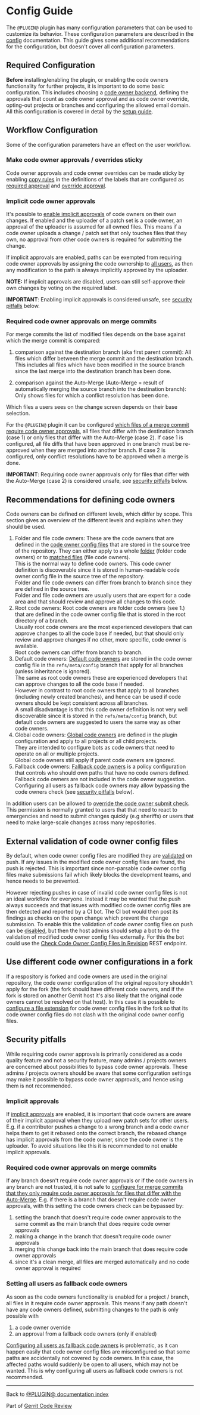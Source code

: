 # Config Guide

The `@PLUGIN@` plugin has many configuration parameters that can be used to
customize its behavior. These configuration parameters are described in the
[config](config.html) documentation. This guide gives some additional
recommendations for the configuration, but doesn't cover all configuration
parameters.

## <a id="requiredConfiguration">Required Configuration

**Before** installing/enabling the plugin, or enabling the code owners
functionality for further projects, it is important to do some basic
configuration. This includes choosing a [code owner backend](backends.html),
defining the approvals that count as code owner approval and as code owner
override, opting-out projects or branches and configuring the allowed email
domain. All this configuration is covered in detail by the [setup
guide](setup-guide.html).

## <a id="workflow">Workflow Configuration

Some of the configuration parameters have an effect on the user workflow.

### <a id="stickyApprovals">Make code owner approvals / overrides sticky

Code owner approvals and code owner overrides can be made sticky by enabling
[copy rules](../../../Documentation/config-labels.html#label_copyAnyScore) in
the definitions of the labels that are configured as [required
approval](config.html#pluginCodeOwnersRequiredApproval) and [override
approval](config.html#pluginCodeOwnersOverrideApproval).

### <a id="implicitApprovals">Implicit code owner approvals

It's possible to [enable implicit approvals](config.html#pluginCodeOwnersEnableImplicitApprovals)
of code owners on their own changes. If enabled and the uploader of a patch set
is a code owner, an approval of the uploader is assumed for all owned files.
This means if a code owner uploads a change / patch set that only touches files
that they own, no approval from other code owners is required for submitting the
change.

If implicit approvals are enabled, paths can be exempted from requiring code
owner approvals by assigning the code ownership to [all
users](backend-find-owners.html#allUsers), as then any modification to the path
is always implicitly approved by the uploader.

**NOTE:** If implicit approvals are disabled, users can still self-approve their
own changes by voting on the required label.

**IMPORTANT**: Enabling implicit approvals is considered unsafe, see [security
pitfalls](#securityImplicitApprovals) below.

### <a id="mergeCommits">Required code owner approvals on merge commits

For merge commits the list of modified files depends on the base against which
the merge commit is compared:

1. comparison against the destination branch (aka first parent commit):
   All files which differ between the merge commit and the destination branch.
   This includes all files which have been modified in the source branch since
   the last merge into the destination branch has been done.

2. comparison against the Auto-Merge (Auto-Merge = result of automatically
   merging the source branch into the destination branch):
   Only shows files for which a conflict resolution has been done.

Which files a users sees on the change screen depends on their base selection.

For the `@PLUGIN@` plugin it can be configured [which files of a merge commit
require code owner approvals](config.html#pluginCodeOwnersMergeCommitStrategy),
all files that differ with the destination branch (case 1) or only files that
differ with the Auto-Merge (case 2). If case 1 is configured, all file diffs
that have been approved in one branch must be re-approved when they are merged
into another branch. If case 2 is configured, only conflict resolutions have to
be approved when a merge is done.

**IMPORTANT**: Requiring code owner approvals only for files that differ with
the Auto-Merge (case 2) is considered unsafe, see [security
pitfalls](#securityMergeCommits) below.

## <a id="codeOwners">Recommendations for defining code owners

Code owners can be defined on different levels, which differ by scope. This
section gives an overview of the different levels and explains when they should
be used.

1. Folder and file code owners:
   These are the code owners that are defined in the [code owner config
   files](user-guide.html#codeOwnerConfigFiles) that are stored in the source
   tree of the repository. They can either apply to a whole
   [folder](backend-find-owners.html#userEmails) (folder code owners) or to
   [matched files](backend-find-owners.html#perFile) (file code owners).\
   This is the normal way to define code owners. This code owner definition is
   discoverable since it is stored in human-readable code owner config file in
   the source tree of the repository.\
   Folder and file code owners can differ from branch to branch since they are
   defined in the source tree.\
   Folder and file code owners are usually users that are expert for a code area
   and that should review and approve all changes to this code.
2. Root code owners:
   Root code owners are folder code owners (see 1.) that are defined in the code
   owner config file that is stored in the root directory of a branch.\
   Usually root code owners are the most experienced developers that can approve
   changes to all the code base if needed, but that should only review and
   approve changes if no other, more specific, code owner is available.\
   Root code owners can differ from branch to branch.
3. Default code owners:
   [Default code owners](backend-find-owners.html#defaultCodeOwnerConfiguration)
   are stored in the code owner config file in the `refs/meta/config` branch
   that apply for all branches (unless inheritance is ignored).\
   The same as root code owners these are experienced developers that can
   approve changes to all the code base if needed.\
   However in contrast to root code owners that apply to all branches (including
   newly created branches), and hence can be used if code owners should be kept
   consistent across all branches.\
   A small disadvantage is that this code owner definition is not very well
   discoverable since it is stored in the `refs/meta/config` branch, but default
   code owners are suggested to users the same way as other code owners.
4. Global code owners:
   [Global code owners](config.html#pluginCodeOwnersGlobalCodeOwner) are defined
   in the plugin configuration and apply to all projects or all child projects.\
   They are intended to configure bots as code owners that need to operate on
   all or multiple projects.\
   Global code owners still apply if parent code owners are ignored.
5. Fallback code owners:
   [Fallback code owners](config.html#pluginCodeOwnersFallbackCodeOwners) is a
   policy configuration that controls who should own paths that have no code
   owners defined.\
   Fallback code owners are not included in the code owner suggestion.\
   Configuring all users as fallback code owners may allow bypassing the code
   owners check (see [security pitfalls](#securityFallbackCodeOwners) below).

In addition users can be allowed to [override the code owner submit
check](user-guide.html#codeOwnerOverride). This permission is normally granted
to users that that need to react to emergencies and need to submit changes
quickly (e.g sheriffs) or users that need to make large-scale changes across
many repositories.

## <a id="externalValidationOfCodeOwnerConfigs">External validation of code owner config files

By default, when code owner config files are modified they are
[validated](validation.html) on push. If any issues in the modified code owner
config files are found, the push is rejected. This is important since
non-parsable code owner config files make submissions fail which likely blocks
the development teams, and hence needs to be prevented.

However rejecting pushes in case of invalid code owner config files is not an
ideal workflow for everyone. Instead it may be wanted that the push always
succeeds and that issues with modified code owner config files are then detected
and reported by a CI bot. The CI bot would then post its findings as checks on
the open change which prevent the change submission. To enable this the
validation of code owner config files on push can be
[disabled](config.html#pluginCodeOwnersEnableValidationOnCommitReceived), but
then the host admins should setup a bot to do the validation of modified code
owner config files externally. For this the bot could use the [Check Code Owner
Config Files In Revision](rest-api.html#check-code-owner-config-files-in-revision)
REST endpoint.

## <a id="differentCodeOwnerConfigurations">Use different code owner configurations in a fork

If a respository is forked and code owners are used in the original repository,
the code owner configuration of the original repository shouldn't apply for the
fork (the fork should have different code owners, and if the fork is stored on
another Gerrit host it's also likely that the original code owners cannot be
resolved on that host). In this case it is possible to [configure a file
extension](config.html#pluginCodeOwnersFileExtension) for code owner config
files in the fork so that its code owner config files do not clash with the
original code owner config files.

## <a id="securityPitfalls">Security pitfalls

While requiring code owner approvals is primarily considered as a code quality
feature and not a security feature, many admins / projects owners are concerned
about possibilities to bypass code owner approvals. These admins / projects
owners should be aware that some configuration settings may make it possible to
bypass code owner approvals, and hence using them is not recommended.

### <a id="securityImplicitApprovals">Implicit approvals

If [implicit approvals](#implicitApprovals) are enabled, it is important that
code owners are aware of their implicit approval when they upload new patch sets
for other users. E.g. if a contributor pushes a change to a wrong branch and a
code owner helps them to get it rebased onto the correct branch, the rebased
change has implicit approvals from the code owner, since the code owner is the
uploader. To avoid situations like this it is recommended to not enable implicit
approvals.

### <a id="securityMergeCommits">Required code owner approvals on merge commits

If any branch doesn't require code owner approvals or if the code owners in any
branch are not trusted, it is not safe to [configure for merge commits that they
only require code owner approvals for files that differ with the
Auto-Merge](#mergeCommits). E.g. if there is a branch that doesn't require code
owner approvals, with this setting the code owners check can be bypassed by:

1. setting the branch that doesn't require code owner approvals to the same
   commit as the main branch that does require code owner approvals
2. making a change in the branch that doesn't require code owner approvals
3. merging this change back into the main branch that does require code owner
   approvals
4. since it's a clean merge, all files are merged automatically and no code
   owner approval is required

### <a id="securityFallbackCodeOwners">Setting all users as fallback code owners

As soon as the code owners functionality is enabled for a project / branch, all
files in it require code owner approvals. This means if any path doesn't have
any code owners defined, submitting changes to the path is only possible with

1. a code owner override
2. an approval from a fallback code owners (only if enabled)

[Configuring all users as fallback code
owners](config.html#pluginCodeOwnersFallbackCodeOwners) is problematic, as it
can happen easily that code owner config files are misconfigured so that some
paths are accidentally not covered by code owners. In this case, the affected
paths would suddenly be open to all users, which may not be wanted. This is why
configuring all users as fallback code owners is not recommended.

---

Back to [@PLUGIN@ documentation index](index.html)

Part of [Gerrit Code Review](../../../Documentation/index.html)
